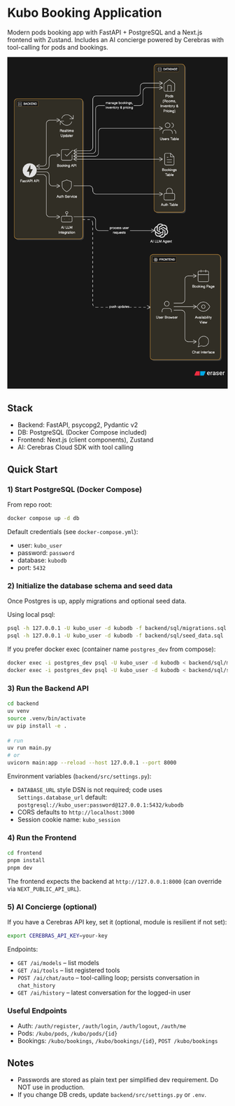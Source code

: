 # Kubo Booking Application

Modern pods booking app with FastAPI + PostgreSQL and a Next.js frontend with Zustand. Includes an AI concierge powered by Cerebras with tool-calling for pods and bookings.

![Kubo Booking Application](./images/diagram.png)

## Stack
- Backend: FastAPI, psycopg2, Pydantic v2
- DB: PostgreSQL (Docker Compose included)
- Frontend: Next.js (client components), Zustand
- AI: Cerebras Cloud SDK with tool calling

## Quick Start

### 1) Start PostgreSQL (Docker Compose)

From repo root:

```bash
docker compose up -d db
```

Default credentials (see `docker-compose.yml`):
- user: `kubo_user`
- password: `password`
- database: `kubodb`
- port: `5432`

### 2) Initialize the database schema and seed data

Once Postgres is up, apply migrations and optional seed data.

Using local psql:
```bash
psql -h 127.0.0.1 -U kubo_user -d kubodb -f backend/sql/migrations.sql
psql -h 127.0.0.1 -U kubo_user -d kubodb -f backend/sql/seed_data.sql
```

If you prefer docker exec (container name `postgres_dev` from compose):
```bash
docker exec -i postgres_dev psql -U kubo_user -d kubodb < backend/sql/migrations.sql
docker exec -i postgres_dev psql -U kubo_user -d kubodb < backend/sql/seed_data.sql
```

### 3) Run the Backend API

```bash
cd backend
uv venv
source .venv/bin/activate
uv pip install -e .

# run
uv run main.py
# or
uvicorn main:app --reload --host 127.0.0.1 --port 8000
```

Environment variables (`backend/src/settings.py`):
- `DATABASE_URL` style DSN is not required; code uses `Settings.database_url` default: `postgresql://kubo_user:password@127.0.0.1:5432/kubodb`
- CORS defaults to `http://localhost:3000`
- Session cookie name: `kubo_session`

### 4) Run the Frontend

```bash
cd frontend
pnpm install
pnpm dev
```

The frontend expects the backend at `http://127.0.0.1:8000` (can override via `NEXT_PUBLIC_API_URL`).

### 5) AI Concierge (optional)

If you have a Cerebras API key, set it (optional, module is resilient if not set):
```bash
export CEREBRAS_API_KEY=your-key
```

Endpoints:
- `GET /ai/models` – list models
- `GET /ai/tools` – list registered tools
- `POST /ai/chat/auto` – tool-calling loop; persists conversation in `chat_history`
- `GET /ai/history` – latest conversation for the logged-in user

### Useful Endpoints
- Auth: `/auth/register`, `/auth/login`, `/auth/logout`, `/auth/me`
- Pods: `/kubo/pods`, `/kubo/pods/{id}`
- Bookings: `/kubo/bookings`, `/kubo/bookings/{id}`, `POST /kubo/bookings`

## Notes
- Passwords are stored as plain text per simplified dev requirement. Do NOT use in production.
- If you change DB creds, update `backend/src/settings.py` or `.env`.